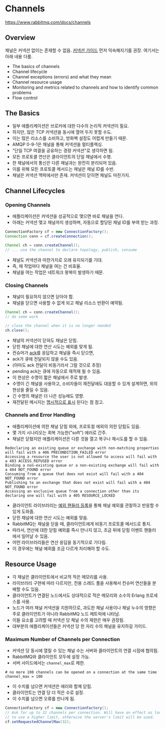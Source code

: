 # Channels

https://www.rabbitmq.com/docs/channels

## Overview

채널은 커넥션 없이는 존재할 수 없음. [커넥션 가이드](https://www.rabbitmq.com/docs/connections) 먼저 익숙해지기를 권장. 여기서는 아래 내용 다룸.

- The basics of channels
- Channel lifecycle
- Channel exceptions (errors) and what they mean
- Channel resource usage
- Monitoring and metrics related to channels and how to identify common problems
- Flow control

## The Basics

- 일부 애플리케이션은 브로커에 대한 다수의 논리적 커넥션이 필요.
- 하지만, 많은 TCP 커넥션을 동시에 열어 두지 못할 수도.
- 이는 많은 리소스를 소비하고, 방화벽 설정도 어렵게 만들기 때문.
- AMQP 0-9-1은 채널을 통해 커넥션을 멀티플렉싱.
- "단일 TCP 여결을 공유하는 경량 커넥션"로 생각하면 됨.
- 모든 프로토콜 연산은 클라이언트의 단일 채널에서 수행.
- 한 채널에서의 통신은 다른 채널과는 완전히 분리되어 있음.
- 이를 위해 모든 프로토콜 메서드는 채널은 채널 ID를 수반.
- 채널은 커넥션 맥락에서만 존재. 커넥션이 닫히면 채널도 마찬가지.

## Channel Lifecycles

### Opening Channels

- 애플리케이션은 커넥션을 성공적으로 맺으면 바로 채널을 연다.
- 아래는 커넥션 맺고 채널까지 생성하며, 자동으로 할당된 채널 ID를 부여 받는 과정.

```java
ConnectionFactory cf = new ConnectionFactory();
Connection conn = cf.createConnection();

Channel ch = conn.createChannel();
// ... use the channel to declare topology, publish, consume
```

- 채널도 커넥션과 마찬가지로 오래 유지되기를 기대.
- 즉, 매 작업마다 채널을 여는 건 비효율.
- 채널을 여는 작업은 네트워크 왕복이 발생하기 때문.

### Closing Channels

- 채널이 필요하지 않으면 닫아야 함.
- 채널을 닫으면 사용할 수 없게 되고 채널 리소스 반환이 예약됨.

```java
Channel ch = conn.createChannel();
// do some work

// close the channel when it is no longer needed
ch.close();
```

- 채널의 커넥션이 닫혀도 채널은 닫힘.
- 닫힌 채널에 대한 연산 시도는 예외를 맞게 됨.
- 컨슈머가 [ack](https://www.rabbitmq.com/docs/confirms)를 응답하고 채널을 즉시 닫으면,
- ack가 큐에 전달되지 않을 수도 있음.
- (아마도 ack 전달이 비동기라서 그럴 것으로 추정)
- pending ack는 큐에 자동으로 재적재 될 수 있음.
- 이 현상은 수명이 짧은 채널에서 주로 발생.
- 수명이 긴 채널을 사용하고, 소비자들이 재전달에도 대응할 수 있게 설계하면, 위의 현상을 줄일 수 있음.
- 긴 수명의 채널은 더 나은 성능에도 영향.
- 재전달된 메시지는 [명시적으로 표시](https://www.rabbitmq.com/docs/consumers#message-properties) 된다는 점 참고.

### Channels and Error Handling

- 애플리케이션에 의한 채널 닫힘 외에, 프로토컬 에외의 의한 닫힘도 있음.
- 몇 가지 시나리오는 회복 가능한("soft") 에러로 간주.
- 채널은 닫혔지만 애플리케이션은 다른 것을 열고 복구나 재시도를 할 수 있음.

```
Redeclaring an existing queue or exchange with non-matching properties will fail with a 406 PRECONDITION_FAILED error
Accessing a resource the user is not allowed to access will fail with a 403 ACCESS_REFUSED error
Binding a non-existing queue or a non-existing exchange will fail with a 404 NOT_FOUND error
Consuming from a queue that does not exist will fail with a 404 NOT_FOUND error
Publishing to an exchange that does not exist will fail with a 404 NOT_FOUND error
Accessing an exclusive queue from a connection other than its declaring one will fail with a 405 RESOURCE_LOCKED
```

- 클라이언트 라이브러리는 [예외 핸들러 등록](https://www.rabbitmq.com/client-libraries/java-api-guide#shutdown)을 통해 채널 예외를 관찰하고 반응할 수 있게 도와줌.
- 닫힌 채널에 대한 연산 시도는 예외를 맞음.
- RabbitMQ는 채널을 닫을 때, 클라이언트에게 비동기 프로토콜 메서드로 통지.
- 따라서, 연산에 대한 닫힘 예외를 즉시 만나지 않고, 조금 뒤에 닫힘 이벤트 핸들러에서 일어날 수 있음.
- 어떤 라이브러리들은 연산 응답을 동기적으로 기다림.
- 이 경우에는 채널 예외를 조금 다르게 처리해야 할 수도.

## Resource Usage

- 각 채널은 클라이언트에서 비교적 적은 메모리를 사용.
- 라이브러리 구현에 따라 다르지만, 전용 스레드 풀을 사용해서 컨슈머 연산들을 분배할 수도 있음.
- 클라이언트가 연결된 노드에서도 상대적으로 적은 메모리와 소수의 Erlang 프로세스를 사용.
- 노드가 여러 채널 커넥션을 지원하므로, 과도한 채널 사용이나 채널 누수의 영향은 주로 클라이언트가 아니라 RabbitMQ 노드 메트릭에 나타남.
- 이들 요소를 고려할 때 커넥션 당 채널 수의 제한은 매우 권장됨.
- 대부분의 애플리케이션들은 커넥션 당 한 자리 수의 채널을 유지하길 가이드.

### Maximum Number of Channels per Connection

- 커넥션 당 동시에 열릴 수 있는 채널 수는 서버와 클라이언트의 연결 시점에 협의됨.
- RabbitMQ와 클라이언트 모두에 설정 가능.
- 서버 사이드에서는 `channel_max`로 제한.

```
# no more 100 channels can be opened on a connection at the same time
channel_max = 100
```

- 이 수치를 넘으면 커넥션은 에러와 함께 닫힘.
- 클라이언트는 연결 당 더 적은 수로 설정.
- 이 수치를 넘으면 오류를 만나게 됨.

```java
ConnectionFactory cf = new ConnectionFactory();
// Ask for up to 32 channels per connection. Will have an effect as long as the server is configured
// to use a higher limit, otherwise the server's limit will be used.
cf.setRequestedChannelMax(32);
```
